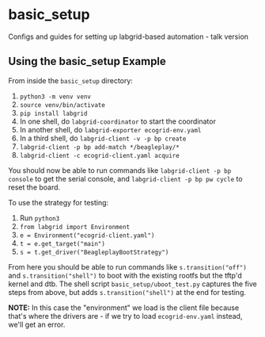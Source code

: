 # basic_setup
Configs and guides for setting up labgrid-based automation -
talk version

## Using the basic_setup Example

From inside the `basic_setup` directory:

1. `python3 -m venv venv`
2. `source venv/bin/activate`
3. `pip install labgrid`
4. In one shell, do `labgrid-coordinator` to start the coordinator
5. In another shell, do `labgrid-exporter ecogrid-env.yaml`
6. In a third shell, do `labgrid-client -v -p bp create`
7. `labgrid-client -p bp add-match */beagleplay/*`
8. `labgrid-client -c ecogrid-client.yaml acquire`

You should now be able to run commands like `labgrid-client -p bp
console` to get the serial console, and `labgrid-client -p bp pw cycle`
to reset the board.

To use the strategy for testing:

1. Run `python3`
2. `from labgrid import Environment`
3. `e = Environment("ecogrid-client.yaml")`
4. `t = e.get_target("main")`
5. `s = t.get_driver("BeagleplayBootStrategy")`

From here you should be able to run commands like `s.transition("off")`
and `s.transition("shell")` to boot with the existing rootfs but the
tftp'd kernel and dtb. The shell script `basic_setup/uboot_test.py`
captures the five steps from above, but adds `s.transition("shell")` at
the end for testing.

**NOTE:** In this case the "environment" we load is the client file
because that's where the drivers are - if we try to load
`ecogrid-env.yaml` instead, we'll get an error.
